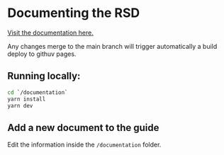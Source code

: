 # Documenting the RSD

[Visit the documentation here.](https://research-software-directory.github.io/RSD-as-a-service/)

Any changes merge to the main branch will trigger automatically a build deploy to githuv pages.

## Running locally: 
```bash
cd `/documentation`
yarn install 
yarn dev
```
## Add a new document to the guide

Edit the information inside the `/documentation` folder. 
